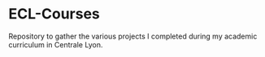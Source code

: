 # ECL-Courses
Repository to gather the various projects I completed during my academic curriculum in Centrale Lyon. 
